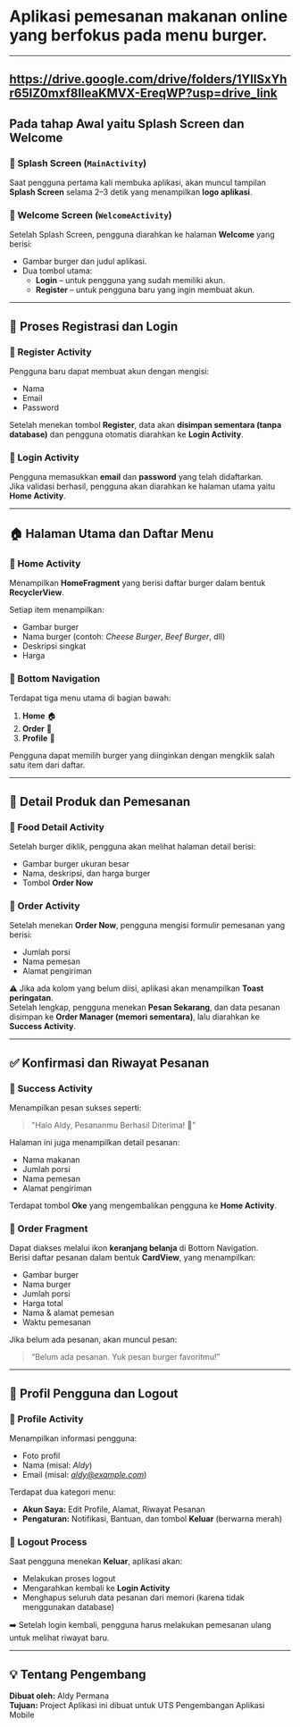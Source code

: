 # Aplikasi pemesanan makanan online yang berfokus pada menu burger.  

---
https://drive.google.com/drive/folders/1YlISxYhr65IZ0mxf8IleaKMVX-EreqWP?usp=drive_link
---

## Pada tahap Awal yaitu Splash Screen dan Welcome

### 🔹 Splash Screen (`MainActivity`)
Saat pengguna pertama kali membuka aplikasi, akan muncul tampilan **Splash Screen** selama 2–3 detik yang menampilkan **logo aplikasi**.

### 🔹 Welcome Screen (`WelcomeActivity`)
Setelah Splash Screen, pengguna diarahkan ke halaman **Welcome** yang berisi:
- Gambar burger dan judul aplikasi.
- Dua tombol utama:
  - **Login** – untuk pengguna yang sudah memiliki akun.
  - **Register** – untuk pengguna baru yang ingin membuat akun.

---

## 🧾 Proses Registrasi dan Login

### 🔹 Register Activity
Pengguna baru dapat membuat akun dengan mengisi:
- Nama  
- Email  
- Password  

Setelah menekan tombol **Register**, data akan **disimpan sementara (tanpa database)** dan pengguna otomatis diarahkan ke **Login Activity**.

### 🔹 Login Activity
Pengguna memasukkan **email** dan **password** yang telah didaftarkan.  
Jika validasi berhasil, pengguna akan diarahkan ke halaman utama yaitu **Home Activity**.

---

## 🏠 Halaman Utama dan Daftar Menu

### 🔹 Home Activity
Menampilkan **HomeFragment** yang berisi daftar burger dalam bentuk **RecyclerView**.

Setiap item menampilkan:
- Gambar burger  
- Nama burger (contoh: *Cheese Burger*, *Beef Burger*, dll)  
- Deskripsi singkat  
- Harga  

### 🔹 Bottom Navigation
Terdapat tiga menu utama di bagian bawah:
1. **Home** 🏠  
2. **Order** 🛒  
3. **Profile** 👤  

Pengguna dapat memilih burger yang diinginkan dengan mengklik salah satu item dari daftar.

---

## 🍔 Detail Produk dan Pemesanan

### 🔹 Food Detail Activity
Setelah burger diklik, pengguna akan melihat halaman detail berisi:
- Gambar burger ukuran besar  
- Nama, deskripsi, dan harga burger  
- Tombol **Order Now**

### 🔹 Order Activity
Setelah menekan **Order Now**, pengguna mengisi formulir pemesanan yang berisi:
- Jumlah porsi  
- Nama pemesan  
- Alamat pengiriman  

⚠️ Jika ada kolom yang belum diisi, aplikasi akan menampilkan **Toast peringatan**.  
Setelah lengkap, pengguna menekan **Pesan Sekarang**, dan data pesanan disimpan ke **Order Manager (memori sementara)**, lalu diarahkan ke **Success Activity**.

---

## ✅ Konfirmasi dan Riwayat Pesanan

### 🔹 Success Activity
Menampilkan pesan sukses seperti:

> "Halo Aldy, Pesananmu Berhasil Diterima! 🎉"

Halaman ini juga menampilkan detail pesanan:
- Nama makanan  
- Jumlah porsi  
- Nama pemesan  
- Alamat pengiriman  

Terdapat tombol **Oke** yang mengembalikan pengguna ke **Home Activity**.

### 🔹 Order Fragment
Dapat diakses melalui ikon **keranjang belanja** di Bottom Navigation.  
Berisi daftar pesanan dalam bentuk **CardView**, yang menampilkan:
- Gambar burger  
- Nama burger  
- Jumlah porsi  
- Harga total  
- Nama & alamat pemesan  
- Waktu pemesanan  

Jika belum ada pesanan, akan muncul pesan:
> “Belum ada pesanan. Yuk pesan burger favoritmu!”

---

## 👤 Profil Pengguna dan Logout

### 🔹 Profile Activity
Menampilkan informasi pengguna:
- Foto profil  
- Nama (misal: *Aldy*)  
- Email (misal: *aldy@example.com*)  

Terdapat dua kategori menu:
- **Akun Saya:** Edit Profile, Alamat, Riwayat Pesanan  
- **Pengaturan:** Notifikasi, Bantuan, dan tombol **Keluar** (berwarna merah)

### 🔹 Logout Process
Saat pengguna menekan **Keluar**, aplikasi akan:
- Melakukan proses logout  
- Mengarahkan kembali ke **Login Activity**  
- Menghapus seluruh data pesanan dari memori (karena tidak menggunakan database)  

➡️ Setelah login kembali, pengguna harus melakukan pemesanan ulang untuk melihat riwayat baru.

---

## 💡 Tentang Pengembang
**Dibuat oleh:** Aldy Permana  
**Tujuan:** Project Aplikasi ini dibuat untuk UTS Pengembangan Aplikasi Mobile






